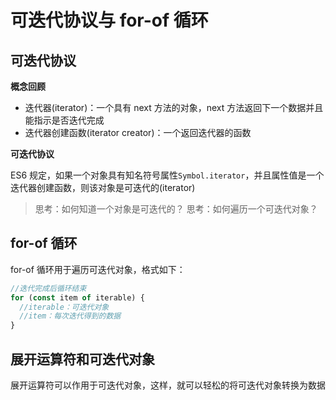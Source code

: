# 可迭代协议与 for-of 循环

## 可迭代协议

**概念回顾**

- 迭代器(iterator)：一个具有 next 方法的对象，next 方法返回下一个数据并且能指示是否迭代完成
- 迭代器创建函数(iterator creator)：一个返回迭代器的函数

**可迭代协议**

ES6 规定，如果一个对象具有知名符号属性`Symbol.iterator`，并且属性值是一个迭代器创建函数，则该对象是可迭代的(iterator)

> 思考：如何知道一个对象是可迭代的？
> 思考：如何遍历一个可迭代对象？

## for-of 循环

for-of 循环用于遍历可迭代对象，格式如下：

```js
//迭代完成后循环结束
for (const item of iterable) {
  //iterable：可迭代对象
  //item：每次迭代得到的数据
}
```

## 展开运算符和可迭代对象

展开运算符可以作用于可迭代对象，这样，就可以轻松的将可迭代对象转换为数据
